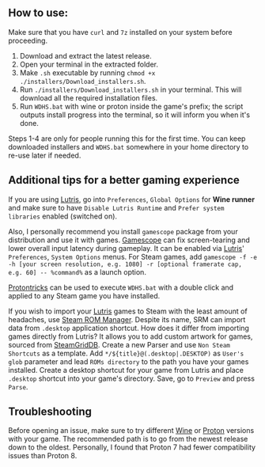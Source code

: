 ## How to use:

Make sure that you have `curl` and `7z` installed on your system before proceeding.

1. Download and extract the latest release.
2. Open your terminal in the extracted folder.
3. Make `.sh` executable by running `chmod +x ./installers/Download_installers.sh`.
4. Run `./installers/Download_installers.sh` in your terminal. This will download  all the required installation files.
5. Run `WDHS.bat` with wine or proton inside the game's prefix; the script outputs install progress into the terminal, so it will inform you when it's done.

Steps 1-4 are only for people running this for the first time. You can keep downloaded installers and `WDHS.bat` somewhere in your home directory to re-use later if needed.

## Additional tips for a better gaming experience

If you are using [Lutris](https://lutris.net/), go into `Preferences`, `Global Options` for **Wine runner** and make sure to have `Disable Lutris Runtime` and `Prefer system libraries` enabled (switched on).

Also, I personally recommend you install `gamescope` package from your distribution and use it with games. [Gamescope](https://github.com/ValveSoftware/gamescope) can fix screen-tearing and lower overall input latency during gameplay. It can be enabled via [Lutris](https://lutris.net/)' `Preferences`, `System Options` menus. For Steam games, add `gamescope -f -e -h [your screen resolution, e.g. 1080] -r [optional framerate cap, e.g. 60] -- %command%` as a launch option.

[Protontricks](https://github.com/Matoking/protontricks) can be used to execute `WDHS.bat` with a double click and applied to any Steam game you have installed.

If you wish to import your [Lutris](https://lutris.net/) games to Steam with the least amount of headaches, use [Steam ROM Manager](https://github.com/SteamGridDB/steam-rom-manager). Despite its name, SRM can import data from `.desktop` application shortcut. How does it differ from importing games directly from Lutris? It allows you to add custom artwork for games, sourced from [SteamGridDB](https://www.steamgriddb.com/). Create a new Parser and use `Non Steam Shortcuts` as a template. Add `*/${title}@(.desktop|.DESKTOP)` as `User's glob` parameter and lead `ROMs directory` to the path you have your games installed. Create a desktop shortcut for your game from Lutris and place `.desktop` shortcut into your game's directory. Save, go to `Preview` and press `Parse`.

## Troubleshooting
Before opening an issue, make sure to try different [Wine](https://www.winehq.org/) or [Proton](https://github.com/ValveSoftware/Proton) versions with your game. The recommended path is to go from the newest release down to the oldest. Personally, I found that Proton 7 had fewer compatibility issues than Proton 8.